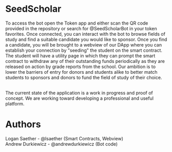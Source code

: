 # SeedScholar

To access the bot open the Token app and either scan the QR code provided in the repository or search for @SeedScholarBot in your token favorites. Once connected, you can interact with the bot to browse fields of study and find a suitable candidate you would like to sponsor. Once you find a candidate, you will be brought to a webview of our DApp where you can establish your connection by "seeding" the student on the smart contract. The student will have a utility page in which they can prompt the smart contract to withdraw any of their outstanding funds periodically as they are released on action by grade reports from the school. Our ambition is to lower the barriers of entry for donors and students alike to better match students to sponsors and donors to fund the field of study of their choice.<br><br>

The current state of the application is a work in progress and proof of concept. We are working toward developing a professional and useful platform.

# Authors
Logan Saether - @lsaether (Smart Contracts, Webview) <br>
Andrew Durkiewicz - @andrewdurkiewicz (Bot code)
